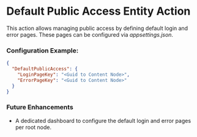 ﻿# Default Public Access Entity Action

This action allows managing public access by defining default login and error pages. These pages can be configured via
*appsettings.json*.

### Configuration Example:

```json
{
  "DefaultPublicAccess": {
    "LoginPageKey": "<Guid to Content Node>",
    "ErrorPageKey": "<Guid to Content Node>"
  }
}
```

### Future Enhancements

- A dedicated dashboard to configure the default login and error pages per root node.